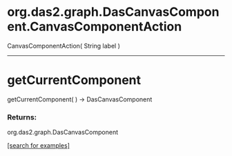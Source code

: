 # org.das2.graph.DasCanvasComponent.CanvasComponentAction
CanvasComponentAction( String label )


***
<a name="getCurrentComponent"></a>
# getCurrentComponent
getCurrentComponent(  ) &rarr; DasCanvasComponent



### Returns:
org.das2.graph.DasCanvasComponent


<a href="https://github.com/autoplot/dev/search?q=getCurrentComponent&unscoped_q=getCurrentComponent">[search for examples]</a>

